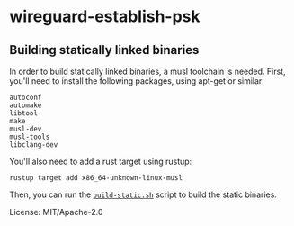 # wireguard-establish-psk

## Building statically linked binaries

In order to build statically linked binaries, a musl toolchain is needed.
First, you'll need to install the following packages, using apt-get or similar:
```
autoconf
automake
libtool
make
musl-dev
musl-tools
libclang-dev
```

You'll also need to add a rust target using rustup:
```
rustup target add x86_64-unknown-linux-musl
```

Then, you can run the [`build-static.sh`] script to build the static binaries.


[oqs]: https://crates.io/crates/oqs
[`build-static.sh`]: https://github.com/mullvad/oqs-rs/blob/master/wireguard-establish-psk/build-static.sh

License: MIT/Apache-2.0
